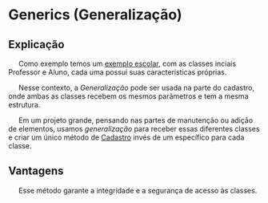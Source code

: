 # Generics (Generalização)

## Explicação

$\quad$ Como exemplo temos um [exemplo escolar](./exemplo_escola), com as classes inciais Professor e Aluno, cada uma possui suas características próprias.

$\quad$ Nesse contexto, a _Generalização_ pode ser usada na parte do cadastro, onde ambas as classes recebem os mesmos parâmetros e tem a mesma estrutura.

$\quad$ Em um projeto grande,  pensando nas partes de manutenção ou adição de elementos, usamos _generalização_ para receber essas diferentes classes e criar um único método de [Cadastro](./exemplo_escola/model/CadastroGeral.java) invés de um específico para cada classe.

## Vantagens

$\quad$ Esse método garante a integridade e a segurança de acesso às classes.